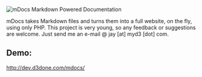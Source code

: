 ![mDocs Markdown Powered Documentation](http://dev.d3done.com/mdocs-logo.png)


mDocs takes Markdown files and turns them into a full website, on the fly, using only PHP.
This project is very young, so any feedback or suggestions are welcome. Just send me an e-mail @ jay [at] myd3 [dot] com.

## Demo:
<http://dev.d3done.com/mdocs/>